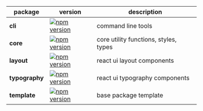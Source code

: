 | package | version | description |
|---|---|---|
| **cli** | [![npm version](https://badge.fury.io/js/@uiid%2Fcli.svg)](https://badge.fury.io/js/@uiid%2Fcli) | command line tools |
| **core** | [![npm version](https://badge.fury.io/js/@uiid%2Fcore.svg)](https://badge.fury.io/js/@uiid%2Fcore) | core utility functions, styles, types
| **layout** | [![npm version](https://badge.fury.io/js/@uiid%2Flayout.svg)](https://badge.fury.io/js/@uiid%2Flayout) | react ui layout components |
| **typography** | [![npm version](https://badge.fury.io/js/@uiid%2Ftypography.svg)](https://badge.fury.io/js/@uiid%2Ftypography) | react ui typography components |
| **template** | [![npm version](https://badge.fury.io/js/@uiid%2Ftemplate.svg)](https://badge.fury.io/js/@uiid%2Ftemplate) | base package template |
